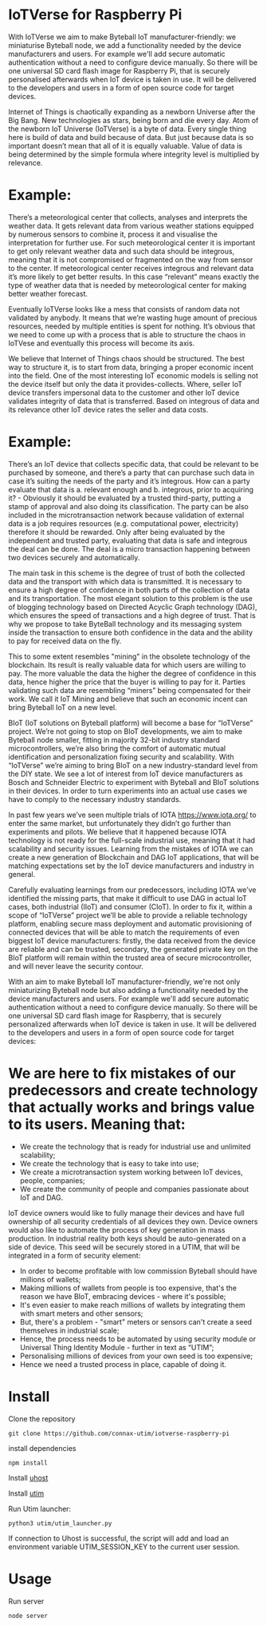 # IoTVerse for Raspberry Pi
With IoTVerse we aim to make Byteball IoT manufacturer-friendly: we miniaturise Byteball node, we add a functionality needed by the device manufacturers and users. For example we'll add secure automatic authentication without a need to configure device manually. So there will be one universal SD card flash image for Raspberry Pi, that is securely personalised afterwards when IoT device is taken in use. It will be delivered to the developers and users in a form of open source code for target devices.

Internet of Things is chaotically expanding as a newborn Universe after the Big Bang. New technologies as stars, being born and die every day. Atom of the newborn IoT Universe (IoTVerse) is a byte of data. Every single thing here is build of data and build because of data. But just because data is so important doesn’t mean that all of it is equally valuable. Value of data is being determined by the simple formula where integrity level is multiplied by relevance.
# Example: 
There’s a meteorological center that collects, analyses and interprets the weather data. It gets relevant data from various weather stations equipped by numerous sensors to combine it, process it and visualise the interpretation for further use. For such meteorological center it is important to get only relevant weather data and such data should be integrous, meaning that it is not compromised or fragmented on the way from sensor to the center. If meteorological center receives integrous and relevant data it’s more likely to get better results. In this case “relevant” means exactly the type of weather data that is needed by meteorological center for making better weather forecast. 

Eventually IoTVerse looks like a mess that consists of random data not validated by anybody. It means that we’re wasting huge amount of precious resources, needed by multiple entities is spent for nothing. It’s obvious that we need to come up with a process that is able to structure the chaos in IoTVese and eventually this process will become its axis.

We believe that Internet of Things chaos should be structured. The best way to structure it, is to start from data, bringing a proper economic incent into the field. One of the most interesting IoT economic models is selling not the device itself but only the data it provides-collects. Where, seller IoT device transfers impersonal data to the customer and other IoT device validates integrity of data that is transferred. Based on integrous of data and its relevance other IoT device rates the seller and data costs.
# Example: 
There’s an IoT device that collects specific data, that could be relevant to be purchased by someone, and there’s a party that can purchase such data in case it’s suiting the needs of the party and it’s integrous. How can a party evaluate that data is a. relevant enough and b. integrous, prior to acquiring it? - Obviously it should be evaluated by a trusted third-party, putting a stamp of approval and also doing its classification. The party can be also included in the microtransaction network because validation of external data is a job requires resources (e.g. computational power, electricity) therefore it should be rewarded. Only after being evaluated by the independent and trusted party, evaluating that data is safe and integrous the deal can be done. The deal is a micro transaction happening between two devices securely and  automatically.

The main task in this scheme is the degree of trust of both the collected data and the transport with which data is transmitted. It is necessary to ensure a high degree of confidence in both parts of the collection of data and its transportation. The most elegant solution to this problem is the use of blogging technology based on Directed Acyclic Graph technology (DAG), which ensures the speed of transactions and a high degree of trust. That is why we propose to take ByteBall technology and its messaging system inside the transaction to ensure both confidence in the data and the ability to pay for received data on the fly.

This to some extent resembles "mining" in the obsolete technology of the blockchain. Its result is really valuable data for which users are willing to pay. The more valuable the data the higher the degree of confidence in this data, hence higher the price that the buyer is willing to pay for it. Parties validating such data are resembling “miners” being compensated for their work. We call it IoT Mining and believe that such an economic incent can bring Byteball IoT on a new level.

BIoT (IoT solutions on Byteball platform) will become a base for “IoTVerse” project. We’re not going to stop on BIoT developments, we aim to make Byteball node smaller, fitting in majority 32-bit industry standard microcontrollers, we’re also bring the comfort of automatic mutual identification and personalization fixing security and scalability. With “IoTVerse” we’re aiming to bring BIoT on a new industry-standard level from the DIY state. We see a lot of interest from IoT device manufacturers as Bosch and Schneider Electric to experiment with Byteball and BIoT solutions in their devices. In order to turn experiments into an actual use cases we have to comply to the necessary industry standards.

In past few years we’ve seen multiple trials of IOTA https://www.iota.org/ to enter the same market, but unfortunately they didn’t go further than experiments and pilots. We believe that it happened because IOTA technology is not ready for the full-scale industrial use, meaning that it had scalability and security issues. Learning from the mistakes of IOTA we can create a new generation of Blockchain and DAG IoT applications, that will be matching expectations set by the IoT device manufacturers and industry in general.

Carefully evaluating learnings from our predecessors, including IOTA we’ve identified the missing parts, that make it difficult to use DAG in actual IoT cases, both industrial (IIoT) and consumer (CIoT).  In order to fix it, within a scope of “IoTVerse” project we’ll be able to provide a reliable technology platform, enabling secure mass deployment and automatic provisioning of connected devices that will be able to match the requirements of even biggest IoT device manufacturers: firstly, the data received from the device are reliable and can be trusted, secondary, the generated private key on the BIoT platform will remain within the trusted area of secure microcontroller, and will never leave the security contour.

With an aim to make Byteball IoT manufacturer-friendly, we're not only miniaturizing Byteball node but also adding a functionality needed by the device manufacturers and users. For example we'll add secure automatic authentication without a need to configure device manually. So there will be one universal SD card flash image for Raspberry, that is securely personalized afterwards when IoT device is taken in use. It will be delivered to the developers and users in a form of open source code for target devices:

# We are here to fix mistakes of our predecessors and create technology that actually works and brings value to its users. Meaning that:

- We create the technology that is ready for industrial use and unlimited scalability; 
- We create the technology that is easy to take into use; 
- We create a microtransaction system working between IoT devices, people, companies; 
- We create the community of people and companies passionate about IoT and DAG.

IoT device owners would like to fully manage their devices and have full ownership of all security credentials of all devices they own. Device owners would also like to automate the process of key generation in mass production. In industrial reality both keys should be auto-generated on a side of device. This seed will be securely stored in a UTIM, that will be integrated in a form of security element: 

- In order to become profitable with low commission Byteball should have millions of wallets; 
- Making millions of wallets from people is too expensive, that's the reason we have BIoT, embracing devices - where it's possible;
- It's even easier to make reach millions of wallets by integrating them with smart meters and other sensors; 
- But, there's a problem - "smart" meters or sensors can't create a seed themselves in industrial scale; 
- Hence, the process needs to be automated by using security module or Universal Thing Identity Module - further in text as “UTIM”; 
- Personalising millions of devices from your own seed is too expensive; 
- Hence we need a trusted process in place, capable of doing it.

# Install

Clone the repository

```
git clone https://github.com/connax-utim/iotverse-raspberry-pi
```

install dependencies

```
npm install
```

Install [uhost](https://utim.readthedocs.io/en/latest/user/uhost_installation.html)

Install [utim](https://utim.readthedocs.io/en/latest/user/utim_installation.html)

Run Utim launcher:

```
python3 utim/utim_launcher.py
```

If connection to Uhost is successful, the script will add and load an environment
variable UTIM_SESSION_KEY to the current user session.

# Usage

Run server

```
node server
```
